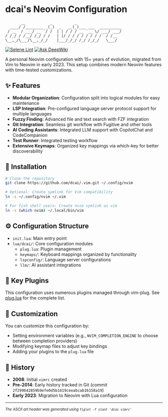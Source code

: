 # dcai's Neovim Configuration

```
       __           _          _
  ____/ /________ _(_)  _   __(_)___ ___  __________
 / __  / ___/ __ `/ /  | | / / / __ `__ \/ ___/ ___/
/ /_/ / /__/ /_/ / /   | |/ / / / / / / / /  / /__
\__,_/\___/\__,_/_/    |___/_/_/ /_/ /_/_/   \___/

```

[![Selene Lint](https://github.com/dcai/.vim/actions/workflows/selene.yml/badge.svg)](https://github.com/dcai/.vim/actions/workflows/selene.yml)
[![Ask DeepWiki](https://deepwiki.com/badge.svg)](https://deepwiki.com/dcai/.vim)

A personal Neovim configuration with 15+ years of evolution, migrated from Vim to Neovim in early 2023. This setup combines modern Neovim features with time-tested customizations.

## ✨ Features

- **Modular Organization**: Configuration split into logical modules for easy maintenance
- **LSP Integration**: Pre-configured language server protocol support for multiple languages
- **Fuzzy Finding**: Advanced file and text search with FZF integration
- **Git Integration**: Seamless git workflow with Fugitive and other tools
- **AI Coding Assistants**: Integrated LLM support with CopilotChat and CodeCompanion
- **Test Runner**: Integrated testing workflow
- **Extensive Keymaps**: Organized key mappings via which-key for better discoverability

## 🚀 Installation

```sh
# Clone the repository
git clone https://github.com/dcai/.vim.git ~/.config/nvim

# Optional: Create symlink for Vim compatibility
ln -s ~/.config/nvim ~/.vim

# For fish shell users: Create nvim symlink as vim
ln -s (which nvim) ~/.local/bin/vim
```

## ⚙️ Configuration Structure

- `init.lua`: Main entry point
- `lua/dcai/`: Core configuration modules
  - `plug.lua`: Plugin management
  - `keymaps/`: Keyboard mappings organized by functionality
  - `lspconfig/`: Language server configurations
  - `llm/`: AI assistant integrations

## 🔌 Key Plugins

This configuration uses numerous plugins managed through vim-plug. See [plug.lua](./lua/dcai/plug.lua) for the complete list.

## 🔧 Customization

You can customize this configuration by:

- Setting environment variables (e.g., `NVIM_COMPLETION_ENGINE` to choose between completion providers)
- Modifying keymap files to adjust key bindings
- Adding your plugins to the `plug.lua` file

## 📜 History

- **2008**: Initial `vimrc` created
- **Pre-2014**: Early history tracked in Git (commit `2f299642859b9efe0d5b1619ceeabcab16158a19`)
- **Early 2023**: Migration to Neovim with Lua configuration

---

<sub>_The ASCII art header was generated using `figlet -f slant 'dcai vimrc'`_</sub>
